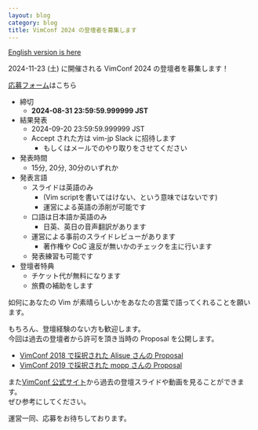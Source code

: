 ```yaml
---
layout: blog
category: blog
title: VimConf 2024 の登壇者を募集します
---
```


[English version is here](https://vimconf.wordpress.com/2024/06/29/vimconf-2024-call-for-proposal-form-is-open/)

2024-11-23 (土) に開催される VimConf 2024 の登壇者を募集します！

[応募フォーム](https://forms.gle/p4YiBfLsMVdo3Jas8)はこちら

- 締切
  - **2024-08-31 23:59:59.999999 JST**
- 結果発表
  - 2024-09-20 23:59:59.999999 JST
  - Accept された方は vim-jp Slack に招待します
    - もしくはメールでのやり取りをさせてください
- 発表時間
  - 15分, 20分, 30分のいずれか
- 発表言語
  - スライドは英語のみ
    - (Vim scriptを書いてはけない、という意味ではないです)
    - 運営による英語の添削が可能です
  - 口語は日本語か英語のみ
    - 日英、英日の音声翻訳があります
  - 運営による事前のスライドレビューがあります
    - 著作権や CoC 違反が無いかのチェックを主に行います
  - 発表練習も可能です
- 登壇者特典
  - チケット代が無料になります
  - 旅費の補助をします

如何にあなたの Vim が素晴らしいかをあなたの言葉で語ってくれることを願います。

もちろん、登壇経験のない方も歓迎します。  
今回は過去の登壇者から許可を頂き当時の Proposal を公開します。

- [VimConf 2018 で採択された Alisue さんの Proposal](https://drive.google.com/file/d/11-7bmxWYph72Er1wdUhXjqu0wWL2_Ia1/view?usp=sharing)
- [VimConf 2019 で採択された mopp さんの Proposal](https://scrapbox.io/mopp/VimConf_2019_Proposal)

また[VimConf 公式サイト](https://vimconf.org)から過去の登壇スライドや動画を見ることができます。  
ぜひ参考にしてください。

運営一同、応募をお待ちしております。
